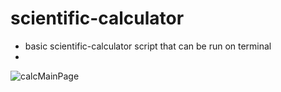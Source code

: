 # scientific-calculator
- basic scientific-calculator script that can be run on terminal
- 
![calcMainPage](https://user-images.githubusercontent.com/110858892/191421625-1f3fcbf1-ee71-4beb-8a36-718c3b50f223.png)
